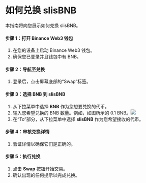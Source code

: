 # 如何兑换 slisBNB

本指南将向您展示如何兑换 slisBNB。

#### 步骤 1：打开 Binance Web3 钱包 <a href="#step-1-open-binance-web3-wallet" id="step-1-open-binance-web3-wallet"></a>

1. 在您的设备上启动 Binance Web3 钱包。
2. 确保您已登录并且钱包中有 BNB。

#### 步骤 2：导航至兑换 <a href="#step-2-navigate-to-swap" id="step-2-navigate-to-swap"></a>

1. 登录后，点击屏幕底部的“Swap”标签。

#### 步骤 3：选择 BNB 到 slisBNB <a href="#step-3-select-bnb-to-slisbnb" id="step-3-select-bnb-to-slisbnb"></a>

1. 从下拉菜单中选择 **BNB** 作为您想要兑换的代币。
2. 输入您希望兑换的 BNB 数量。例如，如图所示的 0.1 BNB。![](https://docs.bsc.lista.org/\~gitbook/image?url=https%3A%2F%2F1284749027-files.gitbook.io%2F%7E%2Ffiles%2Fv0%2Fb%2Fgitbook-x-prod.appspot.com%2Fo%2Fspaces%252FeuAQJMk753IWaCTi0zzi%252Fuploads%252Frcfh3KRDp34aqXiZgD8U%252Fimage.png%3Falt%3Dmedia%26token%3Dfc60faf2-e059-4c41-b903-f58054bccc08\&width=768\&dpr=4\&quality=100\&sign=a2ef9c70\&sv=1)
3. 在“To”部分，从下拉菜单中选择 **slisBNB** 作为您希望接收的代币。

#### 步骤 4：审核兑换详情 <a href="#step-4-review-the-swap-details" id="step-4-review-the-swap-details"></a>

1. 验证详情以确保它们是正确的。

#### 步骤 5：执行兑换 <a href="#step-5-execute-the-swap" id="step-5-execute-the-swap"></a>

1. 点击 **Swap** 按钮开始交易。
2. 确认出现的任何提示以完成兑换。